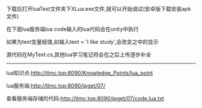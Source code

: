 下载后打开luaTest文件夹下XLua.exe文件,就可以开始调试(安卓版下载安装apk文件)

在下面lua服务端lua code输入的lua代码会在unity中执行

如果为text变量赋值,如输入text = 'I like study',会改变之中的显示

源代码在MyText.cs,其他lua学习笔记将会在之后上传逐步补全

----------------------------------

lua知识点:http://tlmc.top:8090/Knowledge_Points/lua_point

lua服务端:http://tlmc.top:8090/ipget/07/

查看服务端存储的代码:http://tlmc.top:8090/ipget/07/code.lua.txt